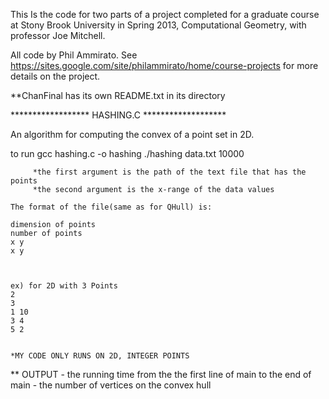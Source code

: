 This Is the code for two parts of a project completed for a graduate course at Stony
 Brook University in Spring 2013, Computational Geometry, with professor Joe Mitchell.

All code by Phil Ammirato. See https://sites.google.com/site/philammirato/home/course-projects
 for more details on the project.





**ChanFinal has its own README.txt in its directory



****************** HASHING.C  *******************

An algorithm for computing the convex of a point set in 2D.





to run   gcc hashing.c -o hashing
         ./hashing data.txt 10000
		 
		 *the first argument is the path of the text file that has the points
		 *the second argument is the x-range of the data values
		 
    The format of the file(same as for QHull) is:
	
	dimension of points
	number of points
	x y
	x y
	
	
	
	ex) for 2D with 3 Points
	2
	3
	1 10
	3 4
	5 2
	
	
	*MY CODE ONLY RUNS ON 2D, INTEGER POINTS
	
	

 ** OUTPUT  - the running time from the the first line of main to the end of main
            - the number of vertices on the convex hull


